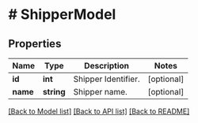 # # ShipperModel

## Properties

Name | Type | Description | Notes
------------ | ------------- | ------------- | -------------
**id** | **int** | Shipper Identifier. | [optional]
**name** | **string** | Shipper name. | [optional]

[[Back to Model list]](../../README.md#models) [[Back to API list]](../../README.md#endpoints) [[Back to README]](../../README.md)
